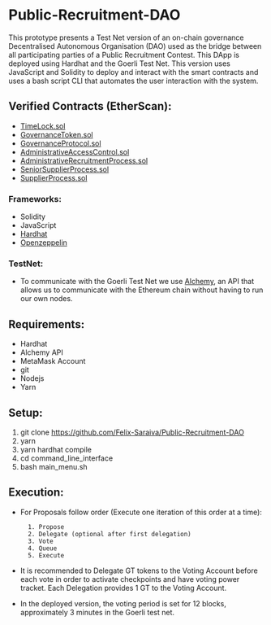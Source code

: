 # Public-Recruitment-DAO

This prototype presents a Test Net version of an on-chain governance Decentralised Autonomous Organisation (DAO) used as the bridge between all participating parties of a Public Recruitment Contest.
This DApp is deployed using Hardhat and the Goerli Test Net.
This version uses JavaScript and Solidity to deploy and interact with the smart contracts and uses a bash script CLI that automates the user interaction with the system.

## Verified Contracts (EtherScan):
* [TimeLock.sol](https://goerli.etherscan.io/address/0x55D42328e65aDB6E28A4bF92d8fAeB084d985450#code)
* [GovernanceToken.sol](https://goerli.etherscan.io/address/0x4Fc6f6c19F1ff3E7Cd6E14C6Bf4680ecEE3d4875#code)
* [GovernanceProtocol.sol](https://goerli.etherscan.io/address/0x3f0A49E5F2B4271e2777Da02845a1a913b2aFEe3#code)
* [AdministrativeAccessControl.sol](https://goerli.etherscan.io/address/0x8E8b30861A8a35CD9254FF1ccf3d458F4e216271#code)
* [AdministrativeRecruitmentProcess.sol](https://goerli.etherscan.io/address/0xd58d1afb2C0f5B10a3EA4e2781facf5108291553#code)
* [SeniorSupplierProcess.sol](https://goerli.etherscan.io/address/0x8cF6314FFa9667D2B148230be0F229e7a1bac5eE#code)
* [SupplierProcess.sol](https://goerli.etherscan.io/address/0xE8039A79828b029E0e7A7628F79EFD05399b703F#code)

### Frameworks:
* Solidity
* JavaScript
* [Hardhat](https://hardhat.org/)
* [Openzeppelin](https://www.openzeppelin.com/)

### TestNet:
* To communicate with the Goerli Test Net we use [Alchemy](https://www.alchemy.com/), an API that allows us to communicate with the Ethereum chain without having to run our own nodes.

## Requirements:
* Hardhat
* Alchemy API
* MetaMask Account
* git
* Nodejs 
* Yarn

## Setup:
1. git clone https://github.com/Felix-Saraiva/Public-Recruitment-DAO
2. yarn
3. yarn hardhat compile
4. cd command_line_interface
5. bash main_menu.sh

## Execution:

- For Proposals follow order (Execute one iteration of this order at a time):

        1. Propose
        2. Delegate (optional after first delegation)
        3. Vote
        4. Queue
        5. Execute

- It is recommended to Delegate GT tokens to the Voting Account before each vote in order to activate checkpoints and have voting power tracket. Each Delegation provides 1 GT to the Voting Account.
- In the deployed version, the voting period is set for 12 blocks, approximately 3 minutes in the Goerli test net.
